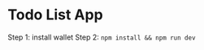 # Todo List App <!-- omit from toc --> 

 Step 1: install wallet
 Step 2: `npm install && npm run dev`
